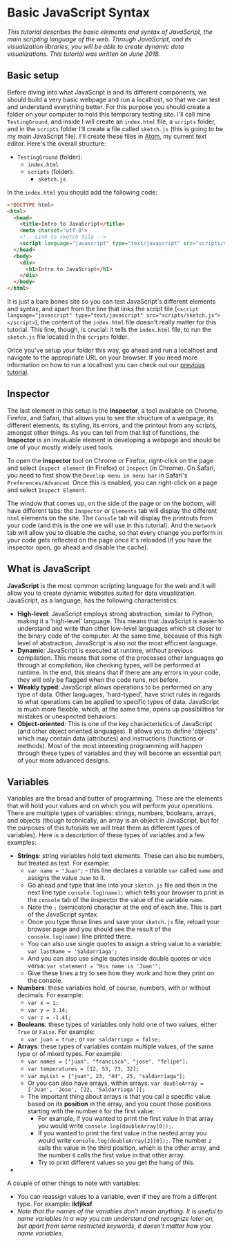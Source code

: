 # Basic JavaScript Syntax

*This tutorial describes the basic elements and syntax of JavaScript, the main scripting language of the web. Through JavaScript, and its visualization libraries, you will be able to create dynamic data visualizations. This tutorial was written on June 2018.*

## Basic setup
Before diving into what JavaScript is and its different components, we should build a very basic webpage and run a localhost, so that we can test and understand everything better. For this purpose you should create a folder on your computer to hold this temporary testing site. I'll call mine `TestingGround`, and inside I will create an `index.html` file, a `scripts` folder, and in the `scripts` folder I'll create a file called `sketch.js` (this is going to be my main JavaScript file). I'll create these files in [Atom](https://atom.io/), my current text editor. Here's the overall structure:
* `TestingGround` (folder):
  * `index.html`
  * `scripts` (folder):
    * `sketch.js`

In the `index.html` you should add the following code:
```html
<!DOCTYPE html>
<html>
  <head>
    <title>Intro to JavaScript</title>
    <meta charset="utf-8">
    <!-- Link to sketch file -->
    <script language="javascript" type="text/javascript" src="scripts/sketch.js"></script>
  </head>
  <body>
    <div>
      <h1>Intro to JavaScript</h1>
    </div>
  </body>
</html>
```

It is just a bare bones site so you can test JavaScript's different elements and syntax, and apart from the line that links the script file (`<script language="javascript" type="text/javascript" src="scripts/sketch.js"></script>`), the content of the `index.html` file doesn't really matter for this tutorial. This line, though, is crucial: it tells the `index.html` file, to run the `sketch.js` file located in the `scripts` folder.

Once you've setup your folder this way, go ahead and run a localhost and navigate to the appropriate URL on your browser. If you need more information on how to run a localhost you can check out our [previous tutorial](https://github.com/CenterForSpatialResearch/dataviz_tutorials/blob/master/01_SetupLocalHostBasicWeb.md).

## Inspector
The last element in this setup is the **Inspector**, a tool available on Chrome, Firefox, and Safari, that allows you to see the structure of a webpage, its different elements, its styling, its errors, and the printout from any scripts, amongst other things. As you can tell from that list of functions, the **Inspector** is an invaluable element in developing a webpage and should be one of your mostly widely used tools.

To open the **Inspector** tool on Chrome or Firefox, right-click on the page and select `Inspect element` (in Firefox) or `Inspect` (in Chrome). On Safari, you need to first show the `Develop menu in menu bar` in Safari's `Preferences/Advanced`. Once this is enabled, you can right-click on a page and select `Inspect Element`.

The window that comes up, on the side of the page or on the bottom, will have different tabs: the `Inspector` or `Elements` tab will display the different `html` elements on the site. The `Console` tab will display the printouts from your code (and this is the one we will use in this tutorial). And the `Network` tab will allow you to disable the cache, so that every change you perform in your code gets reflected on the page once it's reloaded (if you have the inspector open, go ahead and disable the cache).

## What is JavaScript
**JavaScript** is the most common scripting language for the web and it will allow you to create dynamic websites suited for data visualization. JavaScript, as a language, has the following characteristics:
* **High-level**: JavaScript employs strong abstraction, similar to Python, making it a 'high-level' language. This means that JavaScript is easier to understand and write than other low-level languages which sit closer to the binary code of the computer. At the same time, because of this high level of abstraction, JavaScript is also not the most efficient language.
* **Dynamic**: JavaScript is executed at runtime, without previous compilation. This means that some of the processes other languages go through at compilation, like checking types, will be performed at runtime. In the end, this means that if there are any errors in your code, they will only be flagged when the code runs, not before.
* **Weakly typed**: JavaScript allows operations to be performed on any type of data. Other languages, 'hard-typed', have strict rules in regards to what operations can be applied to specific types of data. JavaScript is much more flexible, which, at the same time, opens up possibilities for mistakes or unexpected behaviors.
* **Object-oriented**: This is one of the key characteristics of JavaScript (and other object oriented languages). It allows you to define 'objects' which may contain data (attributes) and instructions (functions or methods). Most of the most interesting programming will happen through these types of variables and they will become an essential part of your more advanced designs.

## Variables
Variables are the bread and butter of programming. These are the elements that will hold your values and on which you will perform your operations. There are multiple types of variables: strings, numbers, booleans, arrays, and objects (though technically, an array is an object in JavaScript, but for the purposes of this tutorials we will treat them as different types of variables). Here is a description of these types of variables and a few examples:
* **Strings**: string variables hold text elements. These can also be numbers, but treated as text. For example:
  * `var name = "Juan";` - this line declares a variable `var` called `name` and assigns the value `Juan` to it.
  * Go ahead and type that line into your `sketch.js` file and then in the next line type `console.log(name);` which tells your browser to print in the `console` tab of the inspector the value of the variable `name`.
  * Note the `;` (semicolon) character at the end of each line. This is part of the JavaScript syntax.
  * Once you type those lines and save your `sketch.js` file, reload your browser page and you should see the result of the `console.log(name)` line printed there.
  * You can also use single quotes to assign a string value to a variable: `var lastName = 'Saldarriaga';`
  * And you can also use single quotes inside double quotes or vice versa: `var statement = "His name is 'Juan'";`
  * Give these lines a try to see how they work and how they print on the console.
* **Numbers**: these variables hold, of course, numbers, with or without decimals. For example:
  * `var x = 1;`
  * `var y = 3.14;`
  * `var z = -1.41;`
* **Booleans**: these types of variables only hold one of two values, either `True` or `False`. For example:
  * `var juan = true;` or `var saldarriaga = false;`
* **Arrays**: these types of variables contain multiple values, of the same type or of mixed types. For example:
  * `var names = ["juan", "francisco", "jose", "felipe"];`
  * `var temperatures = [12, 53, 73, 32];`
  * `var myList = ["juan", 23, "44", 25, "saldarriaga"];`
  * Or you can also have arrays, within arrays: `var doubleArray = ['Juan', 'Jose', [22, 'Saldarriaga']];`
  * The important thing about arrays is that you call a specific value based on its **position** in the array, and you count those positions starting with the number `0` for the first value:
    * For example, if you wanted to print the first value in that array you would write `console.log(doubleArray[0]);`.
    * If you wanted to print the first value in the nested array you would write `console.log(doubleArray[2][0]);`. The number `2` calls the value in the third position, which is the other array, and the number `0` calls the first value in that other array.
    * Try to print different values so you get the hang of this.
*

A couple of other things to note with variables:
* You can reassign values to a variable, even if they are from a different type. For example: **lkfjlksf**
* *Note that the names of the variables don't mean anything. It is useful to name variables in a way you can understand and recognize later on, but apart from some restricted keywords, it doesn't matter how you name variables*.
